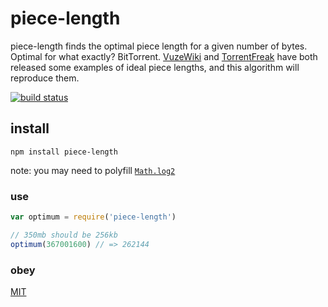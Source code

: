 # piece-length
piece-length finds the optimal piece length for a given number of bytes. Optimal for what exactly? BitTorrent. [VuzeWiki](http://wiki.vuze.com/w/Torrent_Piece_Size) and [TorrentFreak](http://torrentfreak.com/how-to-make-the-best-torrents-081121/) have both released some examples of ideal piece lengths, and this algorithm will reproduce them.

[![build status](https://travis-ci.org/michaelrhodes/piece-length.png?branch=master)](https://travis-ci.org/michaelrhodes/piece-length)

## install
```
npm install piece-length
```
note: you may need to polyfill [`Math.log2`](https://developer.mozilla.org/en-US/docs/Web/JavaScript/Reference/Global_Objects/Math/log2#Browser_compatibility)

### use
``` js
var optimum = require('piece-length')

// 350mb should be 256kb
optimum(367001600) // => 262144
```

### obey
[MIT](http://opensource.org/licenses/MIT)
